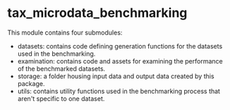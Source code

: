 # tax_microdata_benchmarking

This module contains four submodules:

* datasets: contains code defining generation functions for the datasets used in the benchmarking.
* examination: contains code and assets for examining the performance of the benchmarked datasets.
* storage: a folder housing input data and output data created by this package.
* utils: contains utility functions used in the benchmarking process that aren't specific to one dataset.
